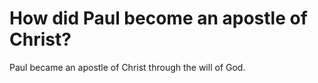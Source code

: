 # How did Paul become an apostle of Christ?

Paul became an apostle of Christ through the will of God.

